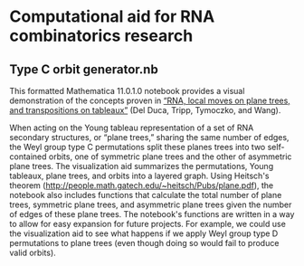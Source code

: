 # Computational aid for RNA combinatorics research

## Type C orbit generator.nb
This formatted Mathematica 11.0.1.0 notebook provides a visual demonstration of the concepts proven in [“RNA, local moves on plane trees, and transpositions on tableaux”](http://arxiv.org/abs/1411.3056) (Del Duca, Tripp, Tymoczko, and Wang).

When acting on the Young tableau representation of a set of RNA secondary structures, or “plane trees,” sharing the same number of edges, the Weyl group type C permutations split these planes trees into two self-contained orbits, one of symmetric plane trees and the other of asymmetric plane trees. The visualization aid summarizes the permutations, Young tableaux, plane trees, and orbits into a layered graph. Using Heitsch's theorem (http://people.math.gatech.edu/~heitsch/Pubs/plane.pdf), the notebook also includes functions that calculate the total number of plane trees, symmetric plane trees, and asymmetric plane trees given the number of edges of these plane trees. The notebook's functions are written in a way to allow for easy expansion for future projects. For example, we could use the visualization aid to see what happens if we apply Weyl group type D permutations to plane trees (even though doing so would fail to produce valid orbits).
